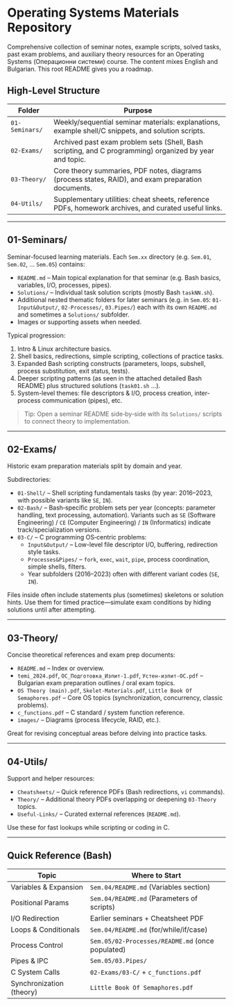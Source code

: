 # Operating Systems Materials Repository

Comprehensive collection of seminar notes, example scripts, solved tasks, past exam problems, and auxiliary theory resources for an Operating Systems (Операционни системи) course. The content mixes English and Bulgarian. This root README gives you a roadmap.

## High-Level Structure

| Folder | Purpose |
|--------|---------|
| `01-Seminars/` | Weekly/sequential seminar materials: explanations, example shell/C snippets, and solution scripts. |
| `02-Exams/` | Archived past exam problem sets (Shell, Bash scripting, and C programming) organized by year and topic. |
| `03-Theory/` | Core theory summaries, PDF notes, diagrams (process states, RAID), and exam preparation documents. |
| `04-Utils/` | Supplementary utilities: cheat sheets, reference PDFs, homework archives, and curated useful links. |

---
## 01-Seminars/
Seminar-focused learning materials. Each `Sem.xx` directory (e.g. `Sem.01`, `Sem.02`, … `Sem.05`) contains:
- `README.md` – Main topical explanation for that seminar (e.g. Bash basics, variables, I/O, processes, pipes).
- `Solutions/` – Individual task solution scripts (mostly Bash `taskNN.sh`).
- Additional nested thematic folders for later seminars (e.g. in `Sem.05`: `01-Input&Output/`, `02-Processes/`, `03.Pipes/`) each with its own `README.md` and sometimes a `Solutions/` subfolder.
- Images or supporting assets when needed.

Typical progression:
1. Intro & Linux architecture basics.
2. Shell basics, redirections, simple scripting, collections of practice tasks.
3. Expanded Bash scripting constructs (parameters, loops, subshell, process substitution, exit status, tests).
4. Deeper scripting patterns (as seen in the attached detailed Bash README) plus structured solutions (`task01.sh` …).
5. System-level themes: file descriptors & I/O, process creation, inter-process communication (pipes), etc.

> Tip: Open a seminar README side‑by‑side with its `Solutions/` scripts to connect theory to implementation.

---
## 02-Exams/
Historic exam preparation materials split by domain and year.

Subdirectories:
- `01-Shell/` – Shell scripting fundamentals tasks (by year: 2016–2023, with possible variants like `SE`, `IN`).
- `02-Bash/` – Bash‑specific problem sets per year (concepts: parameter handling, text processing, automation). Variants such as `SE` (Software Engineering) / `CE` (Computer Engineering) / `IN` (Informatics) indicate track/specialization versions.
- `03-C/` – C programming OS‑centric problems:
  - `Input&Output/` – Low-level file descriptor I/O, buffering, redirection style tasks.
  - `Processes&Pipes/` – `fork`, `exec`, `wait`, `pipe`, process coordination, simple shells, filters.
  - Year subfolders (2016–2023) often with different variant codes (`SE`, `IN`).

Files inside often include statements plus (sometimes) skeletons or solution hints. Use them for timed practice—simulate exam conditions by hiding solutions until after attempting.

---
## 03-Theory/
Concise theoretical references and exam prep documents:
- `README.md` – Index or overview.
- `temi_2024.pdf`, `ОС_Подготовка_Изпит-1.pdf`, `Устен-изпит-ОС.pdf` – Bulgarian exam preparation outlines / oral exam topics.
- `OS Theory (main).pdf`, `Skelet-Materials.pdf`, `Little Book Of Semaphores.pdf` – Core OS topics (synchronization, concurrency, classic problems).
- `c_functions.pdf` – C standard / system function reference.
- `images/` – Diagrams (process lifecycle, RAID, etc.).

Great for revising conceptual areas before delving into practice tasks.

---
## 04-Utils/
Support and helper resources:
- `Cheatsheets/` – Quick reference PDFs (Bash redirections, `vi` commands).
- `Theory/` – Additional theory PDFs overlapping or deepening `03-Theory` topics.
- `Useful-Links/` – Curated external references (`README.md`).

Use these for fast lookups while scripting or coding in C.

---
## Quick Reference (Bash)
| Topic | Where to Start |
|-------|----------------|
| Variables & Expansion | `Sem.04/README.md` (Variables section) |
| Positional Params | `Sem.04/README.md` (Parameters of scripts) |
| I/O Redirection | Earlier seminars + Cheatsheet PDF |
| Loops & Conditionals | `Sem.04/README.md` (for/while/if/case) |
| Process Control | `Sem.05/02-Processes/README.md` (once populated) |
| Pipes & IPC | `Sem.05/03.Pipes/` |
| C System Calls | `02-Exams/03-C/` + `c_functions.pdf` |
| Synchronization (theory) | `Little Book Of Semaphores.pdf` |
